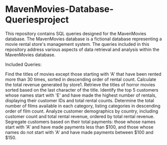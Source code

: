 # MavenMovies-Database-Queriesproject

This repository contains SQL queries designed for the MavenMovies database. The MavenMovies database is a fictional database representing a movie rental store's management system. The queries included in this repository address various aspects of data retrieval and analysis within the MavenMovies database.

Included Queries:

Find the titles of movies except those starting with 'A' that have been rented more than 30 times, sorted in descending order of rental count.
Calculate the total revenue generated by store1.
Retrieve the titles of horror movies sorted based on the last character of the title.
Identify the top 5 customers whose names start with 'E' and have made the highest number of rentals, displaying their customer IDs and total rental counts.
Determine the total number of films available in each category, listing categories in descending order of film count.
Analyze customer demographics by country, including customer count and total rental revenue, ordered by total rental revenue.
Segregate customers based on their total payments: those whose names start with 'A' and have made payments less than $100, and those whose names do not start with 'A' and have made payments between $100 and $150.
